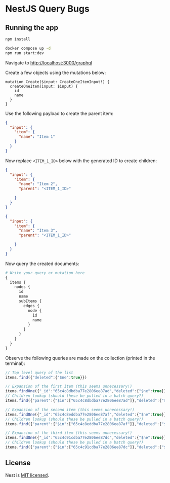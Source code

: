 # NestJS Query Bugs

## Running the app

```bash
npm install

docker compose up -d
npm run start:dev
```

Navigate to <http://localhost:3000/graphql>

Create a few objects using the mutations below:

```gql
mutation Create($input: CreateOneItemInput!) {
  createOneItem(input: $input) {
    id
    name
  }
}
```

Use the following payload to create the parent item:

```json
{
  "input": {
    "item": {
      "name": "Item 1"
    }
  }
}
```

Now replace `<ITEM_1_ID>` below with the generated ID to create children:

```json
{
  "input": {
    "item": {
      "name": "Item 2",
      "parent": "<ITEM_1_ID>"

    }
  }
}
```

```json
{
  "input": {
    "item": {
      "name": "Item 3",
      "parent": "<ITEM_1_ID>"

    }
  }
}
```

Now query the created documents:

```graphql
# Write your query or mutation here
{
  items {
    nodes {
      id
      name
      subItems {
        edges {
          node {
            id
            name
          }
        }
      }
    }
  }
}
```

Observe the following queries are made on the collection (printed in the terminal):

```js
// Top level query of the list
items.find({"deleted":{"$ne":true}})

// Expansion of the first item (this seems unnecessary!)
items.findOne({"_id":"65c4c8dbdba77e2806ee87ad","deleted":{"$ne":true}})
// Children lookup (should these be pulled in a batch query?)
items.find({"parent":{"$in":["65c4c8dbdba77e2806ee87ad"]},"deleted":{"$ne":true}})

// Expansion of the second item (this seems unnecessary!)
items.findOne({"_id":"65c4c8eddba77e2806ee87af","deleted":{"$ne":true}})
// Children lookup (should these be pulled in a batch query?)
items.find({"parent":{"$in":["65c4c8eddba77e2806ee87af"]},"deleted":{"$ne":true}})

// Expansion of the third item (this seems unnecessary!)
items.findOne({"_id":"65c4c91cdba77e2806ee87dc","deleted":{"$ne":true}})
// Children lookup (should these be pulled in a batch query?)
items.find({"parent":{"$in":["65c4c91cdba77e2806ee87dc"]},"deleted":{"$ne":true}})
```

## License

Nest is [MIT licensed](LICENSE).

